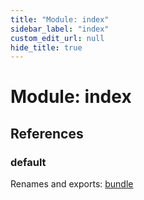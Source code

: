 ```yaml
---
title: "Module: index"
sidebar_label: "index"
custom_edit_url: null
hide_title: true
---
```


# Module: index

## References

### default

Renames and exports: [bundle](bundle.md)
